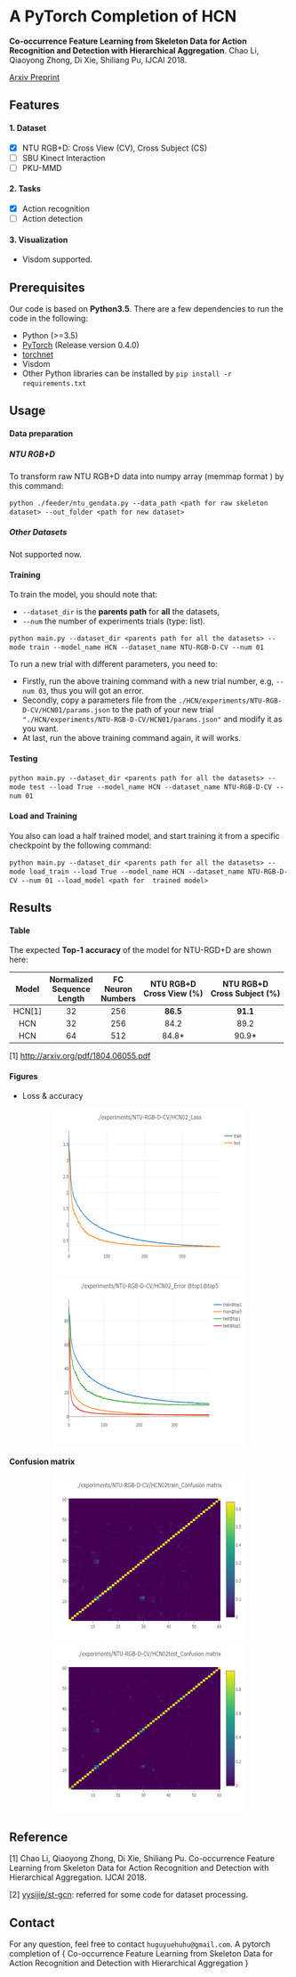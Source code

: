# A PyTorch Completion of HCN
**Co-occurrence Feature Learning from Skeleton Data for Action Recognition and Detection with Hierarchical Aggregation**.
Chao Li, Qiaoyong Zhong, Di Xie, Shiliang Pu, IJCAI 2018.

[Arxiv Preprint](http://arxiv.org/pdf/1804.06055.pdf)

## Features
#### 1. Dataset
- [x] NTU RGB+D: Cross View (CV), Cross Subject (CS)
- [ ] SBU Kinect Interaction
- [ ] PKU-MMD

#### 2. Tasks
- [x] Action recognition
- [ ] Action detection

#### 3. Visualization
- Visdom supported.

## Prerequisites
Our code is based on **Python3.5**. There are a few dependencies to run the code in the following:
- Python (>=3.5)
- [PyTorch](http://pytorch.org/) (Release version 0.4.0)
- [torchnet](https://github.com/pytorch/tnt)
- Visdom
- Other Python libraries can be installed by `pip install -r requirements.txt`

## Usage
#### Data preparation
##### NTU RGB+D
To transform raw NTU RGB+D data into numpy array (memmap format ) by this command:
```commandline
python ./feeder/ntu_gendata.py --data_path <path for raw skeleton dataset> --out_folder <path for new dataset>
```
##### Other Datasets
Not supported now.
#### Training
To train the model, you should note that:
 - ```--dataset_dir``` is the **parents path** for **all** the datasets, 
 - ``` --num ``` the number of experiments trials (type: list).
```commandline
python main.py --dataset_dir <parents path for all the datasets> --mode train --model_name HCN --dataset_name NTU-RGB-D-CV --num 01
```
To run a new trial with different parameters, you need to: 
- Firstly, run the above training command with a new trial number, e.g, ```--num 03```, thus you will got an error.
- Secondly, copy a  parameters file from the ```./HCN/experiments/NTU-RGB-D-CV/HCN01/params.json``` to the path of your new trial ```"./HCN/experiments/NTU-RGB-D-CV/HCN01/params.json"``` and modify it as you want.
- At last, run the above training command again, it will works.

#### Testing
```commandline
python main.py --dataset_dir <parents path for all the datasets> --mode test --load True --model_name HCN --dataset_name NTU-RGB-D-CV --num 01
```

#### Load and Training 
You also can load a half trained model, and start training it from a specific checkpoint by the following command:
```commandline
python main.py --dataset_dir <parents path for all the datasets> --mode load_train --load True --model_name HCN --dataset_name NTU-RGB-D-CV --num 01 --load_model <path for  trained model>
```

## Results
#### Table
The expected **Top-1** **accuracy** of the model for NTU-RGD+D are shown here:

| Model | Normalized <br> Sequence <br> Length | FC <br> Neuron <br> Numbers | NTU RGB+D <br> Cross View (%) |NTU RGB+D <br> Cross Subject (%) |
| :------: | :------: | :------:| :------:| :------: |
| HCN[1]| 32 | 256 | **86.5** | **91.1** |
| HCN | 32 | 256 | 84.2 | 89.2 |
| HCN | 64 | 512 | 84.8* | 90.9* |
 
[1] http://arxiv.org/pdf/1804.06055.pdf

#### Figures
- Loss & accuracy 
<div align="center">
    <img src="resource/info/Loss.png" width="350" height="300">
    <img src="resource/info/Accuracy.png"width="350" height="300">
</div>

#### Confusion matrix

<div align="center">
    <img src="resource/info/ConfMatrix_train.png" width="350" height="300">
    <img src="resource/info/ConfMatrix_test.png" width="350" height="300">
</div>



## Reference
[1] Chao Li, Qiaoyong Zhong, Di Xie, Shiliang Pu. Co-occurrence Feature Learning from Skeleton Data for Action Recognition and Detection with Hierarchical Aggregation. IJCAI 2018.

[2] [yysijie/st-gcn](https://github.com/yysijie/st-gcn): referred for some code for dataset processing.

## Contact
For any question, feel free to contact ``` huguyuehuhu@gmail.com ```.
A pytorch completion of { Co-occurrence Feature Learning from Skeleton Data for Action Recognition and Detection with Hierarchical Aggregation }